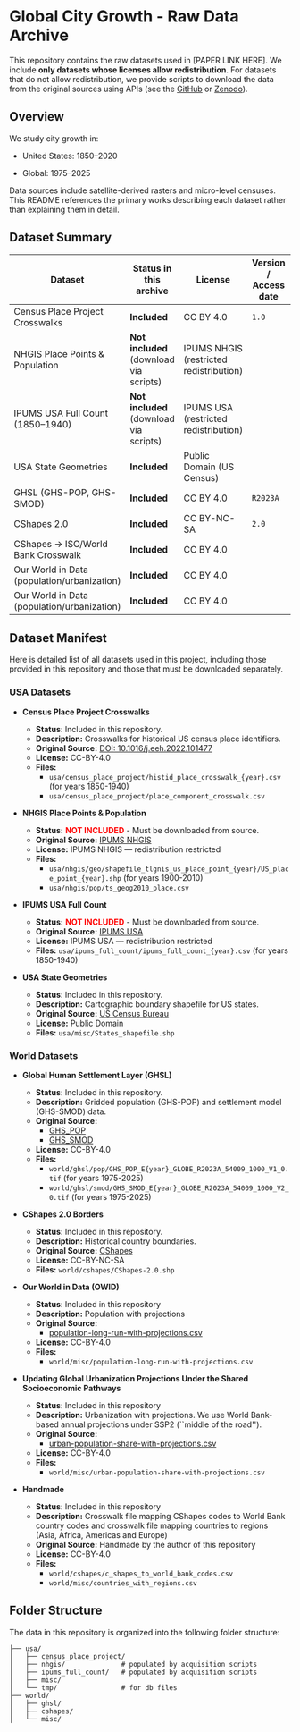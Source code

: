 # Global City Growth - Raw Data Archive

This repository contains the raw datasets used in [PAPER LINK HERE]. We include **only datasets whose licenses allow redistribution**. For datasets that do not allow redistribution, we provide scripts to download the data from the original sources using APIs (see the [GitHub](https://github.com/andreamusso96/global-city-growth) or [Zenodo](https://doi.org/10.5281/zenodo.17339403)).

## Overview

We study city growth in:

- United States: 1850–2020

- Global: 1975–2025

Data sources include satellite-derived rasters and micro-level censuses. 
This README references the primary works describing each dataset rather than explaining them in detail.

## Dataset Summary

| Dataset                                     | Status in this archive                  | License                                 | Version / Access date    | Citation / URL                                             |
| ------------------------------------------- | --------------------------------------- | --------------------------------------- | ------------------------ | ---------------------------------------------------------- |
| Census Place Project Crosswalks             | **Included**                            | CC BY 4.0                               | `1.0`                    | DOI: `10.1016/j.eeh.2022.101477`                           |
| NHGIS Place Points & Population             | **Not included** (download via scripts) | IPUMS NHGIS (restricted redistribution) |                          | [https://www.nhgis.org/](https://www.nhgis.org/)           |
| IPUMS USA Full Count (1850–1940)            | **Not included** (download via scripts) | IPUMS USA (restricted redistribution)   |                          | [https://usa.ipums.org/](https://usa.ipums.org/)           |
| USA State Geometries                        | **Included**                            | Public Domain (US Census)               |                          | Census Cartographic Boundary Files                         |
| GHSL (GHS-POP, GHS-SMOD)                    | **Included**                            | CC BY 4.0                               | `R2023A`                 | Copernicus EMS (GHSL)                                      |
| CShapes 2.0                                 | **Included**                            | CC BY-NC-SA                             | `2.0`                    | [https://cshapes.org/](https://cshapes.org/)               |
| CShapes → ISO/World Bank Crosswalk          | **Included**                            | CC BY 4.0                               |                          | This repository                                            |
| Our World in Data (population/urbanization) | **Included**                            | CC BY 4.0                               |                          | [https://ourworldindata.org/](https://ourworldindata.org/) |
| Our World in Data (population/urbanization) | **Included**                            | CC BY 4.0                               |                          | DOI: `https://doi.org/10.6084/m9.figshare.c.5521821.v1` |


## Dataset Manifest

Here is detailed list of all datasets used in this project, including those provided in this repository and those that must be downloaded separately. 

### USA Datasets

* **Census Place Project Crosswalks**
    * **Status**: Included in this repository.
    * **Description:** Crosswalks for historical US census place identifiers.
    * **Original Source:** [DOI: 10.1016/j.eeh.2022.101477](https://doi.org/10.1016/j.eeh.2022.101477)
    * **License:** CC-BY-4.0
    * **Files:**
        * `usa/census_place_project/histid_place_crosswalk_{year}.csv` (for years 1850-1940)
        * `usa/census_place_project/place_component_crosswalk.csv`

* **NHGIS Place Points & Population**
    * **Status:** <span style="color:red">**NOT INCLUDED**</span> - Must be downloaded from source.
    * **Original Source:** [IPUMS NHGIS](https://www.nhgis.org/)
    * **License:** IPUMS NHGIS — redistribution restricted
    * **Files:**
        * `usa/nhgis/geo/shapefile_tlgnis_us_place_point_{year}/US_place_point_{year}.shp` (for years 1900-2010)
        * `usa/nhgis/pop/ts_geog2010_place.csv`

* **IPUMS USA Full Count**
    * **Status:** <span style="color:red">**NOT INCLUDED**</span> - Must be downloaded from source.
    * **Original Source:** [IPUMS USA](https://usa.ipums.org/)
    * **License:** IPUMS USA — redistribution restricted
    * **Files:** `usa/ipums_full_count/ipums_full_count_{year}.csv` (for years 1850-1940)

* **USA State Geometries**
    * **Status**: Included in this repository.
    * **Description:** Cartographic boundary shapefile for US states.
    * **Original Source:** [US Census Bureau](https://www.census.gov/geographies/mapping-files/time-series/geo/carto-boundary-file.html)
    * **License:** Public Domain
    * **Files:** `usa/misc/States_shapefile.shp`

### World Datasets

* **Global Human Settlement Layer (GHSL)**
    * **Status**: Included in this repository.
    * **Description:** Gridded population (GHS-POP) and settlement model (GHS-SMOD) data.
    * **Original Source:** 
        - [GHS_POP](https://human-settlement.emergency.copernicus.eu/download.php?ds=smod)
        - [GHS_SMOD](https://human-settlement.emergency.copernicus.eu/download.php?ds=pop)
    * **License:** CC-BY-4.0
    * **Files:**
        * `world/ghsl/pop/GHS_POP_E{year}_GLOBE_R2023A_54009_1000_V1_0.tif` (for years 1975-2025)
        * `world/ghsl/smod/GHS_SMOD_E{year}_GLOBE_R2023A_54009_1000_V2_0.tif` (for years 1975-2025)

* **CShapes 2.0 Borders**
    * **Status**: Included in this repository.
    * **Description:** Historical country boundaries.
    * **Original Source:** [CShapes](https://cshapes.org/)
    * **License:** CC-BY-NC-SA
    * **Files:** `world/cshapes/CShapes-2.0.shp`

* **Our World in Data (OWID)**
    * **Status**: Included in this repository
    * **Description:** Population with projections
    * **Original Source:** 
        - [population-long-run-with-projections.csv](https://ourworldindata.org/grapher/population-long-run-with-projections)
    * **License:** CC-BY-4.0
    * **Files:**
        * `world/misc/population-long-run-with-projections.csv`

* **Updating Global Urbanization Projections Under the Shared Socioeconomic Pathways**
    * **Status**: Included in this repository
    * **Description:** Urbanization with projections. We use World Bank-based annual projections under SSP2 (``middle of the road''). 
    * **Original Source:** 
        - [urban-population-share-with-projections.csv](https://doi.org/10.6084/m9.figshare.c.5521821.v1)
    * **License:** CC-BY-4.0
    * **Files:**
        * `world/misc/urban-population-share-with-projections.csv`

* **Handmade**
    * **Status**: Included in this repository
    * **Description:** Crosswalk file mapping CShapes codes to World Bank country codes and crosswalk file mapping countries to regions (Asia, Africa, Americas and Europe)
    * **Original Source:** Handmade by the author of this repository
    * **License:** CC-BY-4.0
    * **Files:**
        * `world/cshapes/c_shapes_to_world_bank_codes.csv`
        * `world/misc/countries_with_regions.csv`



## Folder Structure

The data in this repository is organized into the following folder structure:
```
├── usa/
│   ├── census_place_project/
│   ├── nhgis/              # populated by acquisition scripts
│   ├── ipums_full_count/   # populated by acquisition scripts
│   ├── misc/
│   └── tmp/                # for db files
├── world/
│   ├── ghsl/
│   ├── cshapes/
│   └── misc/

```